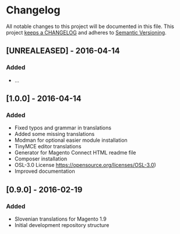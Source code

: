 # Changelog

All notable changes to this project will be documented in this file. This project
[keeps a CHANGELOG](http://keepachangelog.com/) and adheres to
[Semantic Versioning](http://semver.org/).

## [UNREALEASED] - 2016-04-14

### Added

* ...


## [1.0.0] - 2016-04-14

### Added

* Fixed typos and grammar in translations
* Added some missing translations
* Modman for optional easier module installation
* TinyMCE editor translations
* Generator for Magento Connect HTML readme file
* Composer installation
* OSL-3.0 License https://opensource.org/licenses/OSL-3.0)
* Improved documentation


## [0.9.0] - 2016-02-19

### Added

* Slovenian translations for Magento 1.9
* Initial development repository structure
